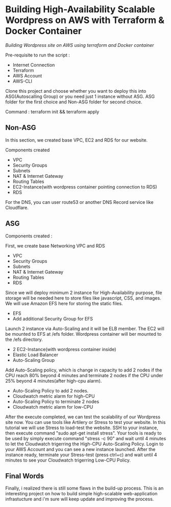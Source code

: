 # Building High-Availability Scalable Wordpress on AWS with Terraform & Docker Container

_Building Wordpress site on AWS using terraform and Docker container_


Pre-requisite to run the script :
- Internet Connection
- Terraform
- AWS Account
- AWS-CLI

Clone this project and choose whether you want to deploy this into ASG(Autoscalling Group) or you need just 1 instance without ASG. ASG folder for the first choice and Non-ASG folder for second choice.

Command : terraform init && terraform apply


**Non-ASG**
----------
In this section, we created base VPC, EC2 and RDS for our website.

Components created
- VPC
- Security Groups
- Subnets
- NAT & Internet Gateway
- Routing Tables
- EC2-Instance(with wordpress container pointing connection to RDS)
- RDS 

For the DNS, you can user route53 or another DNS Record service like Cloudflare.


**ASG**
----------
Components created :

First, we create base Networking VPC and RDS
- VPC
- Security Groups
- Subnets
- NAT & Internet Gateway
- Routing Tables
- RDS

Since we will deploy minimum 2 instance for High-Availability purpose, file storage will be needed here to store files like javascript, CSS, and images. We will use Amazon EFS here for storing the static files.
- EFS
- Add additional Security Group for EFS

Launch 2 instance via Auto-Scaling and it will be ELB member. The EC2 will be mounted to EFS at /efs folder. Wordpress container will ber mounted to the /efs directory.
- 2 EC2-Instance(with wordpress container inside)
- Elastic Load Balancer
- Auto-Scaling Group

Add Auto-Scaling policy, which is change in capacity to add 2 nodes if the CPU reach 80% beyond 4 minutes and terminate 2 nodes if the CPU under 25% beyond 4 minutes(after high-cpu alarm).
- Auto-Scaling Policy to add 2 nodes.
- Cloudwatch metric alarm for high-CPU
- Auto-Scaling Policy to terminate 2 nodes
- Cloudwatch metric alarm for low-CPU

After the execute completed, we can test the scalability of our Wordpress site now. You can use tools like Artilery or Stress to test your website. In this tutorial we will use Stress to load-test the website. SSH to your instance, then execute command "sudo apt-get install stress". Your tools is ready to be used by simply execute command "stress -c 90" and wait until 4 minutes to let the Cloudwatch trigerring the High-CPU Auto-Scaling Policy. Login to your AWS Account and you can see a new instance launched. After the instance ready, terminate your Stress-test (press ctrl+c) and wait until 4 minutes to see your Cloudwatch trigerring Low-CPU Policy.
            
 **Final Words**
 ---------------
Finally, i realized there is still some flaws in the build-up process. This is an interesting project on how to build simple high-scalable web-application infrastucture and i'm sure will keep update and improving the process.
